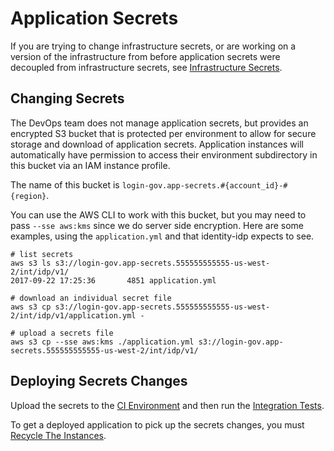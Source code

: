 # Application Secrets

If you are trying to change infrastructure secrets, or are working on a version
of the infrastructure from before application secrets were decoupled from
infrastructure secrets, see [Infrastructure Secrets](infrastructure-secrets.md).

## Changing Secrets

The DevOps team does not manage application secrets, but provides an encrypted
S3 bucket that is protected per environment to allow for secure storage and
download of application secrets.  Application instances will automatically have
permission to access their environment subdirectory in this bucket via an IAM
instance profile.

The name of this bucket is `login-gov.app-secrets.#{account_id}-#{region}`.

You can use the AWS CLI to work with this bucket, but you may need to pass
`--sse aws:kms` since we do server side encryption.  Here are some examples,
using the `application.yml` and that identity-idp expects to see.

```
# list secrets
aws s3 ls s3://login-gov.app-secrets.555555555555-us-west-2/int/idp/v1/
2017-09-22 17:25:36       4851 application.yml

# download an individual secret file
aws s3 cp s3://login-gov.app-secrets.555555555555-us-west-2/int/idp/v1/application.yml -

# upload a secrets file
aws s3 cp --sse aws:kms ./application.yml s3://login-gov.app-secrets.555555555555-us-west-2/int/idp/v1/
```

## Deploying Secrets Changes

Upload the secrets to the [CI Environment](../testing/ci-vpc.md) and then run
the [Integration Tests](../testing/application.md).

To get a deployed application to pick up the secrets changes, you must [Recycle
The Instances](recycling-instances.md).
